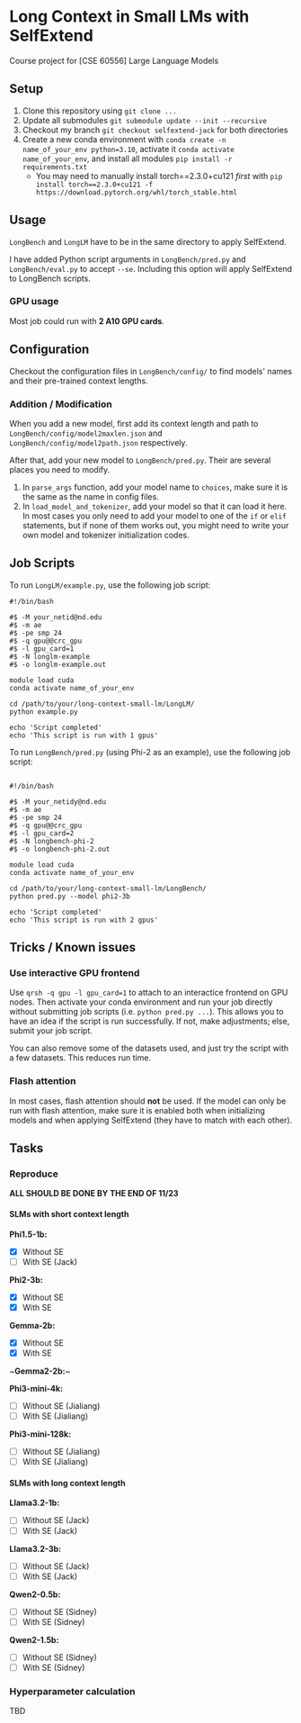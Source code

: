 # Long Context in Small LMs with SelfExtend

Course project for [CSE 60556] Large Language Models

## Setup

1. Clone this repository using `git clone ...`
2. Update all submodules `git submodule update --init --recursive`
3. Checkout my branch `git checkout selfextend-jack` for both directories
2. Create a new conda environment with `conda create -n name_of_your_env python=3.10`, activate it `conda activate name_of_your_env`, and install all modules `pip install -r requirements.txt`
	- You may need to manually install torch==2.3.0+cu121 *first* with `pip install torch==2.3.0+cu121 -f https://download.pytorch.org/whl/torch_stable.html`

## Usage

`LongBench` and `LongLM` have to be in the same directory to apply SelfExtend.

I have added Python script arguments in `LongBench/pred.py` and `LongBench/eval.py` to accept `--se`. Including this option will apply SelfExtend to LongBench scripts.

### GPU usage

Most job could run with **2 A10 GPU cards**.

## Configuration

Checkout the configuration files in `LongBench/config/` to find models' names and their pre-trained context lengths.

### Addition / Modification

When you add a new model, first add its context length and path to `LongBench/config/model2maxlen.json` and `LongBench/config/model2path.json` respectively.

After that, add your new model to `LongBench/pred.py`. Their are several places you need to modify.
1. In `parse_args` function, add your model name to `choices`, make sure it is the same as the name in config files.
2. In `load_model_and_tokenizer`, add your model so that it can load it here. In most cases you only need to add your model to one of the `if` or `elif` statements, but if none of them works out, you might need to write your own model and tokenizer initialization codes.

## Job Scripts

To run `LongLM/example.py`, use the following job script:
```
#!/bin/bash

#$ -M your_netid@nd.edu
#$ -m ae
#$ -pe smp 24
#$ -q gpu@@crc_gpu
#$ -l gpu_card=1
#$ -N longlm-example
#$ -o longlm-example.out

module load cuda
conda activate name_of_your_env

cd /path/to/your/long-context-small-lm/LongLM/
python example.py

echo 'Script completed'
echo 'This script is run with 1 gpus'
```

To run `LongBench/pred.py` (using Phi-2 as an example), use the following job script:
```

#!/bin/bash

#$ -M your_netidy@nd.edu
#$ -m ae
#$ -pe smp 24
#$ -q gpu@@crc_gpu
#$ -l gpu_card=2
#$ -N longbench-phi-2
#$ -o longbench-phi-2.out

module load cuda
conda activate name_of_your_env

cd /path/to/your/long-context-small-lm/LongBench/
python pred.py --model phi2-3b

echo 'Script completed'
echo 'This script is run with 2 gpus'
```

## Tricks / Known issues

### Use interactive GPU frontend

Use `qrsh -q gpu -l gpu_card=1` to attach to an interactice frontend on GPU nodes. Then activate your conda environment and run your job directly without submitting job scripts (i.e. `python pred.py ...`). This allows you to have an idea if the script is run successfully. If not, make adjustments; else, submit your job script.

You can also remove some of the datasets used, and just try the script with a few datasets. This reduces run time.

### Flash attention

In most cases, flash attention should **not** be used. If the model can only be run with flash attention, make sure it is enabled both when initializing models and when applying SelfExtend (they have to match with each other).

## Tasks

### Reproduce 

**ALL SHOULD BE DONE BY THE END OF 11/23**

#### SLMs with short context length

**Phi1.5-1b:**
- [x] Without SE
- [ ] With SE (Jack)

**Phi2-3b:**
- [x] Without SE
- [x] With SE

**Gemma-2b:**
- [x] Without SE
- [x] With SE

~**Gemma2-2b:**~

**Phi3-mini-4k:**
- [ ] Without SE (Jialiang)
- [ ] With SE (Jialiang)

**Phi3-mini-128k:**
- [ ] Without SE (Jialiang)
- [ ] With SE (Jialiang)

#### SLMs with long context length

**Llama3.2-1b:**
- [ ] Without SE (Jack)
- [ ] With SE (Jack)

**Llama3.2-3b:**
- [ ] Without SE (Jack)
- [ ] With SE (Jack)

**Qwen2-0.5b:**
- [ ] Without SE (Sidney)
- [ ] With SE (Sidney)

**Qwen2-1.5b:**
- [ ] Without SE (Sidney)
- [ ] With SE (Sidney)

### Hyperparameter calculation

TBD

